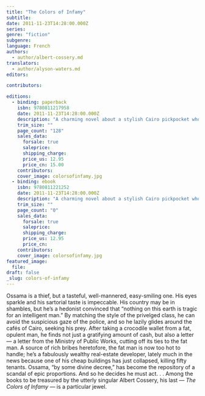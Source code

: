 ```yaml
---
title: "The Colors of Infamy"
subtitle:
date: 2011-11-23T14:28:00.000Z
series:
genre: "fiction"
subgenre:
language: French
authors:
  - author/albert-cossery.md
translators:
  - author/alyson-waters.md
editors:

contributors:

editions:
  - binding: paperback
    isbn: 9780811217958
    date: 2011-11-23T14:28:00.000Z
    description: "A charming novel about a stylish Cairo pickpocket who gets more than he bargained for "
    trim_size: ""
    page_count: "128"
    sales_data:
      forsale: true
      saleprice:
      shipping_charge:
      price_us: 12.95
      price_cn: 15.00
    contributors:
    cover_image: colorsofinfamy.jpg
  - binding: ebook
    isbn: 9780811221252
    date: 2011-11-23T14:28:00.000Z
    description: "A charming novel about a stylish Cairo pickpocket who gets more than he bargained for "
    trim_size: ""
    page_count: "0"
    sales_data:
      forsale: true
      saleprice:
      shipping_charge:
      price_us: 12.95
      price_cn:
    contributors:
    cover_image: colorsofinfamy.jpg
featured_image:
  file:
draft: false
_slug: colors-of-infamy
---
```


Ossama is a thief, but a tasteful, well-mannered, easy-smiling one. His eyes sparkle and his sartorial taste is impeccable. His country may be in shambles, but he’s a hedonist convinced that “nothing on this earth is tragic for an intelligent man.” By matching the style of the privelged class, he can avoid the suspicious gaze of the police, and so he lazily glides around the cafés of Cairo, seeking his prey. After taking a crocodile wallet from a fat, opulent man, he finds not just a gratifying amount of cash, but also a letter — a letter from the Ministry of Public Works, cutting off its ties to the fat man. A source of rich bribes heretofore, the fat man is now too hot to handle; he’s a fabulously wealthy real-estate developer, lately much in the news because one of his cheap buildings has just collapsed, killing fifty tenants. Ossama, “by some divine decree,” has become the repository of a scandal of epic proportions. And so he decides he must act. . . Among the books to be treasured by the utterly singular Albert Cossery, his last — _The Colors of Infamy_ — is a particular jewel.

